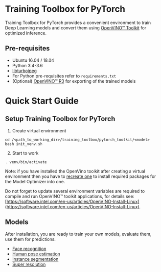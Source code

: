 # Training Toolbox for PyTorch

Training Toolbox for PyTorch provides a convenient environment to train
Deep Learning models and convert them using [OpenVINO™
Toolkit](https://software.intel.com/en-us/openvino-toolkit) for optimized
inference.

## Pre-requisites

- Ubuntu 16.04 / 18.04
- Python 3.4-3.6
- [libturbojpeg](https://github.com/ajkxyz/jpeg4py)
- For Python pre-requisites refer to `requirements.txt`
- (Optional) [OpenVINO™ R3](https://software.intel.com/en-us/openvino-toolkit)
  for exporting of the trained models

# Quick Start Guide

## Setup Training Toolbox for PyTorch

1. Create virtual environment
<a name="create_venv"></a>

```
cd /<path_to_working_dir>/training_toolbox/pytorch_toolkit/<model>
bash init_venv.sh
```

2. Start to work

```
. venv/bin/activate
```

Note: if you have installed the OpenVino toolkit after creating
a virtual environment then you have to [recreate one](#create_venv)
to install required packages for the Model Optimizer into one.

Do not forget to update several environment variables are required to compile and run OpenVINO™ toolkit applications, for details see:
[https://software.intel.com/en-us/articles/OpenVINO-Install-Linux](https://software.intel.com/en-us/articles/OpenVINO-Install-Linux).


## Models
After installation, you are ready to train your own models, evaluate them, use
them for predictions.

* [Face recognition](face_recognition)
* [Human pose estimation](human_pose_estimation)
* [Instance segmentation](instance_segmentation)
* [Super resolution](super_resolution)
